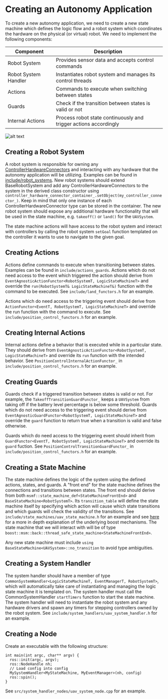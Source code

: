 # Creating an Autonomy Application
To create a new autonomy application, we need to create a new state machine which defines the logic flow and a robot system which coordinates the hardware on the physical (or virtual) robot.
We need to implement the following components:

| Component | Description |
|-----------|-------------|
| Robot System | Provides sensor data and accepts control commands |
| Robot System Handler | Instantiates robot system and manages its control threads |
| Actions | Commands to execute when switching between states |
| Guards | Check if the transition between states is valid or not |
| Internal Actions | Process robot state continuously and trigger actions accordingly |

![alt text](state_machine.png "Example State Machine")

## Creating a Robot System
A robot system is responsible for owning any [ControllerHardwareConnectors](markdown/class_groups.md) and interacting with any hardware that the autonomy application will be utilizing. 
Examples can be found in [include/robot_systems](https://github.com/jhu-asco/aerial_autonomy/tree/master/include/aerial_autonomy/robot_systems).
New robot systems should extend BaseRobotSystem and add any ControllerHardwareConnectors to the system in the derived class constructor using
`controller_hardware_connector_container_.setObject(my_controller_connector_)`.  Keep in mind that only one instance of each ControllerHardwareConnector
type can be stored in the container.  The new robot system should expose any additional hardware functionality that will be used in the state machine,
 e.g. `takeoff()` or `land()` for the `UAVSystem`.

The state machine actions will have access to the robot system and interact with controllers by calling the robot system `setGoal` function templated on the controller it wants to use
to navigate to the given goal.

## Creating Actions
Actions define commands to execute when transitioning between states.  Examples can be found in `include/actions_guards`.
Actions which do not need access to the event which triggered the action should derive from `EventAgnosticActionFunctor<RobotSystemT, LogicStateMachineT>`
and override the `run(RobotSystemT& LogicStateMachineT&)` function with the command to be executed. See `include/land_functors.h` for an example. 

Actions which do need access to the triggering event should derive from `ActionFunctor<EventT, RobotSystemT, LogicStateMachineT>` and override the run function
with the command to execute.  See `include/position_control_functors.h` for an example.

## Creating Internal Actions
Internal actions define a behavior that is executed while in a particular state.  They should derive from `EventAgnosticActionFunctor<RobotSystemT, LogicStateMachineT>`
and override its `run` function with the intended behavior.  See `PositionControlInternalActionFunctor_` in `include/position_control_functors.h` for an example.

## Creating Guards
Guards check if a triggered transition between states is valid or not.  For example, the `TakeoffTransitionGuardFunctor_` keeps a `UAVSystem` from taking off if the battery level percentage
is below some threshold.  Guards which do not need access to the triggering event should derive from `EventAgnosticGuardFunctor<RobotSystemT, LogicStateMachineT>` and override the `guard` function
to return true when a transition is valid and false otherwise.  

Guards which do need access to the triggering event should inherit from `GuardFunctor<EventT, RobotSystemT, LogicStateMachineT>` and override its `guard` fuction. See `PositionControlTransitionGuardFunctor_` in `include/position_control_functors.h` for an example.

## Creating a State Machine
The state machine defines the logic of the system using the defined actions, states, and guards.  A "front end" for the state machine defines the connections and transitions between states.
The front end should derive from both `msmf::state_machine_def<StateMachineFrontEnd>` and `BaseStateMachine<RobotSystemT>`.  Its `transition_table` will define the state machine itself by specifying which action will cause which state transitions and which guards will check the validity of the transitions. See `include/state_machines/uav_state_machine.h` for an example and see [here](http://www.boost.org/doc/libs/1_63_0/libs/msm/doc/HTML/ch03s02.html) for a more in depth explanation of the underlying boost mechanisms.
The state machine that we will interact with will be of type `boost::msm::back::thread_safe_state_machine<StateMachineFrontEnd>`.

Any new state machine must include `using BaseStateMachine<UAVSystem>::no_transition` to avoid type ambiguities.

## Creating a System Handler
The system handler should have a member of type `CommonSystemHandler<LogicStateMachineT, EventManagerT, RobotSystemT>`, which will automatically take care of instantiating and managing the logic state machine it is templated on.  The system handler must call the CommonSystemHandler `startTimers` function to start the state machine.
The system handler will need to instantiate the robot system and any hardware drivers and spawn any timers for stepping controllers owned by the robot system. See `include/system_handlers/uav_system_handler.h` for an example.

## Creating a Node
Create an executable with the following structure:

    int main(int argc, char** argv) {
      ros::init(argc, argv);
      ros::NodeHandle nh;
      // Load config into config
      MySystemHandler<MyStateMachine, MyEventManager>(nh, config)
      ros::spin();
    } 

See `src/system_handler_nodes/uav_system_node.cpp` for an example.

